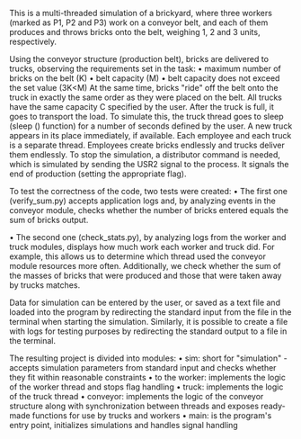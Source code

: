 This is a multi-threaded simulation of a brickyard, where three workers (marked as P1, P2 and P3) work on a conveyor belt, and each of them produces and throws bricks onto the belt, weighing 1, 2 and 3 units, respectively.

Using the conveyor structure (production belt), bricks are delivered to trucks, observing the requirements set in the task:
• maximum number of bricks on the belt (K)
• belt capacity (M)
• belt capacity does not exceed the set value (3K<M)
At the same time, bricks "ride" off the belt onto the truck in exactly the same order as they were placed on the belt. All trucks have the same capacity C specified by the user. After the truck is full, it goes to transport the load. To simulate this, the truck thread goes to sleep (sleep () function) for a number of seconds defined by the user. A new truck appears in its place immediately, if available. Each employee and each truck is a separate thread.
Employees create bricks endlessly and trucks deliver them endlessly. To stop the simulation, a distributor command is needed, which is simulated by sending the USR2 signal to the process. It signals the end of production (setting the appropriate flag).

To test the correctness of the code, two tests were created:
• The first one (verify_sum.py) accepts application logs and, by analyzing events in the conveyor module, checks whether the number of bricks entered equals the sum of bricks output.

• The second one (check_stats.py), by analyzing logs from the worker and truck modules, displays how much work each worker and truck did. For example, this allows us to determine which thread used the conveyor module resources more often. Additionally, we check whether the sum of the masses of bricks that were produced and those that were taken away by trucks matches.

Data for simulation can be entered by the user, or saved as a text file and loaded into the program by redirecting the standard input from the file in the terminal when starting the simulation. Similarly, it is possible to create a file with logs for testing purposes by redirecting the standard output to a file in the terminal.

The resulting project is divided into modules:
• sim: short for "simulation" - accepts simulation parameters from standard input and checks whether they fit within reasonable constraints
• to the worker: implements the logic of the worker thread and stops flag handling
• truck: implements the logic of the truck thread
• conveyor: implements the logic of the conveyor structure along with synchronization between threads and exposes ready-made functions for use by trucks and workers
• main: is the program's entry point, initializes simulations and handles signal handling
